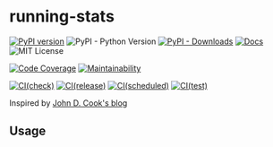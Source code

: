 # running-stats

[![PyPI version](https://img.shields.io/pypi/v/running-stats.svg?style=flat-square&colorB=dfb317)](https://pypi.org/project/running-stats/)
![PyPI - Python Version](https://img.shields.io/pypi/pyversions/running-stats)
[![PyPI - Downloads](https://img.shields.io/pypi/dm/running-stats)](https://pypi.org/project/running-stats/)
 [![Docs](https://img.shields.io/badge/docs-here-red.svg?style=flat-square)](https://kod-kristoff.github.io/running-stats-py/)
![MIT License](https://img.shields.io/badge/license-MIT-blue.svg?style=flat-square)

[![Code Coverage](https://codecov.io/gh/kod-kristoff/running-stats-py/g/branch/master/graph/badge.svg)](https://codecov.io/gh/kod-kristoff/running-stats-py)
[![Maintainability](https://qlty.sh/badges/6581c0f9-f9d8-4104-ba06-f8e61a4f3677/maintainability.svg)](https://qlty.sh/gh/kod-kristoff/projects/running-stats-py)

[![CI(check)](https://github.com/kod-kristoff/running-stats-py/actions/workflows/check.yml/badge.svg)](https://github.com/kod-kristoff/running-stats-py/actions/workflows/check.yml)
[![CI(release)](https://github.com/kod-kristoff/running-stats-py/actions/workflows/release.yml/badge.svg)](https://github.com/kod-kristoff/running-stats-py/actions/workflows/release.yml)
[![CI(scheduled)](https://github.com/kod-kristoff/running-stats-py/actions/workflows/scheduled.yml/badge.svg)](https://github.com/kod-kristoff/running-stats-py/actions/workflows/scheduled.yml)
[![CI(test)](https://github.com/kod-kristoff/running-stats-py/actions/workflows/test.yml/badge.svg)](https://github.com/kod-kristoff/running-stats-py/actions/workflows/test.yml)

Inspired by [John D. Cook's blog](https://www.johndcook.com/blog/skewness_kurtosis/)

## Usage
